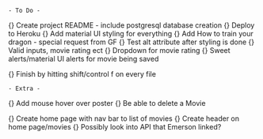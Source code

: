     - To Do - 
{} Create project README
    - include postgresql database creation
{} Deploy to Heroku
{} Add material UI styling for everything
{} Add How to train your dragon - special request from GF
{} Test alt attribute after styling is done
{} Valid inputs, movie rating ect
{} Dropdown for movie rating
{} Sweet alerts/material UI alerts for movie being saved

{} Finish by hitting shift/control f on every file

    - Extra - 
{} Add mouse hover over poster
{} Be able to delete a Movie

{} Create home page with nav bar to list of movies
{} Create header on home page/movies 
{} Possibly look into API that Emerson linked?